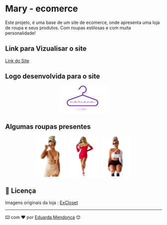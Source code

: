 # Mary - ecomerce

Este projeto, é uma base de um site de ecomerce, onde apresenta uma loja de roupa e seus produtos.
Com roupas estilosas e com muita personalidade!

## Link para Vizualisar o site
[Link do Site](https://eduardamendonca.github.io/Mary-ecomerce/)

## Logo desenvolvida para o site
<div align="center">
<img src="/images/logo.png" width="30%"/>
</div>

## Algumas roupas presentes
<div align="center">
<img src="/images/saia_classy.png" width="20%"/>
<img src="/images/vestido_one.png" width="20%"/>
<img src="images/parte_de_cima.png" width="20%"/>
</div>

## 📄 Licença

Imagens originais da loja : [ExCloset](https://excloset11.com.br) 

---
⌨️ com ❤️ por [Eduarda Mendonça](https://gist.github.com/eduardamendonca) 😊
